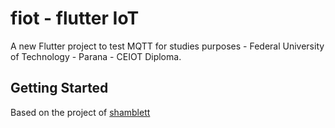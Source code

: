 # fiot - flutter IoT  

A new Flutter project to test MQTT for studies purposes - Federal University of Technology - Parana - CEIOT Diploma.

## Getting Started

Based on the project of [shamblett](https://github.com/shamblett/mqtt_client/tree/master/example)